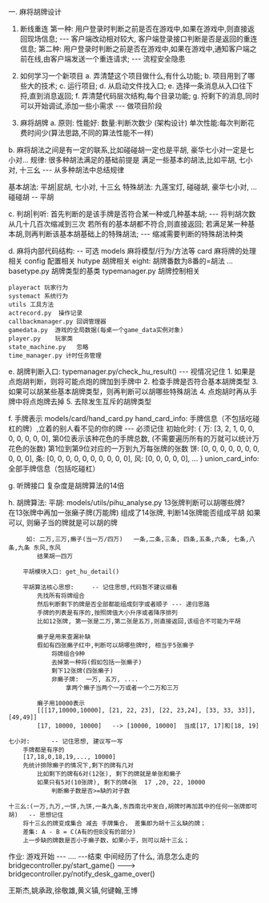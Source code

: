 一. 麻将胡牌设计
1. 断线重连
第一种: 
	用户登录时判断之前是否在游戏中,如果在游戏中,则直接返回现场信息;
	 --- 客户端改动相对较大, 客户端登录接口判断是否是返回的重连信息;
第二种:
	用户登录时判断之前是否在游戏中,如果在游戏中,通知客户端之前在线,由客户端发送一个重连请求;
		--- 流程安全隐患

2. 如何学习一个新项目
a. 弄清楚这个项目做什么,有什么功能;
b. 项目用到了哪些大的技术;
c. 运行项目;
d. 从启动文件找入口;
e. 选择一条消息从入口往下捋,直到消息返回;
f. 弄清楚代码层次结构,每个目录功能;
g. 捋剩下的消息,同时可以开始调试,添加一些小需求 --- 做项目阶段

3. 麻将胡牌
a. 原则: 
性能好: 
	数量:判断次数少 (架构设计) 
	单次性能:每次判断花费时间少(算法思路,不同的算法性能不一样)

b. 麻将胡法之间是有一定的联系,比如碰碰胡一定也是平胡, 豪华七小对一定是七小对...
规律: 很多种胡法满足的基础前提是  满足一些基本的胡法,比如平胡, 七小对, 十三幺   --- 从多种胡法中总结规律

基本胡法: 平胡|屁胡, 七小对, 十三幺
特殊胡法: 九莲宝灯, 碰碰胡, 豪华七小对, ...
	碰碰胡 -- 平胡


c. 判胡|判听:
	首先判断的是该手牌是否符合某一种或几种基本胡;     --- 将判胡次数从几十几百次缩减到三次
	若所有的基本胡都不符合,则直接返回;
	若满足某一种基本胡,则再判断该基本胡基础上的特殊胡法;  --- 缩减需要判断的特殊胡法种类

d. 麻将内部代码结构:   -- 可选
models  麻将模型/行为/方法等
	card  麻将牌的处理相关
	config  配置相关
	hutype  胡牌相关
		eight:  胡牌番数为8番的=胡法
		...
		basetype.py 胡牌类型的基类
		typemanager.py 胡牌控制相关


	playeract 玩家行为
	systemact 系统行为
	utils 工具方法
	actrecord.py  操作记录
	callbackmanager.py 回调管理器   
	gamedata.py  游戏的全局数据(每桌一个game_data实例对象)
	player.py    玩家类
	state_machine.py   忽略
	time_manager.py 计时任务管理

e. 胡牌判断入口:
	typemanager.py/check_hu_result()       --- 视情况记住
	1. 如果是点炮胡判断，则将可能点炮的牌加到⼿牌中
	2. 检查⼿牌是否符合基本胡牌类型
	3. 如果可以胡某些基本胡牌类型，则再判断可以胡哪些特殊胡法
	4. 点炮胡时再从⼿牌中将点炮牌去掉
	5. 去除发⽣互斥的胡牌类型

f. 手牌表示
	models/card/hand_card.py 
		hand_card_info:   手牌信息（不包括吃碰杠的牌）,立着的别人看不见的你的牌     --- 必须记住
		  初始化时:
		  {
		  	万: [3, 2, 1, 0, 0, 0, 0, 0, 0, 0],   第0位表示该种花色的手牌总数, 	 (不需要遍历所有的万就可以统计万花色的张数)
		  									第1位到第9位对应的一万到九万每张牌的张数
		  	饼: [0, 0, 0, 0, 0, 0, 0, 0, 0, 0],
		  	条: [0, 0, 0, 0, 0, 0, 0, 0, 0, 0],
		  	风: [0, 0, 0, 0, 0],
		  	...
		  }
		union_card_info:  全部手牌信息（包括吃碰杠）

g. 听牌接口
	复杂度是胡牌算法的14倍

h. 胡牌算法:
	平胡:   models/utils/pihu_analyse.py
	13张牌判断可以胡哪些牌?   
		 在13张牌中再加一张癞子牌(万能牌) 组成了14张牌, 判断14张牌能否组成平胡
		 如果可以, 则癞子当的牌就是可以胡的牌

		 如: 二万,三万,癞子(当一万/四万)   一条,二条,三条, 四条,五条,六条, 七条,八条,九条 东风,东风
		 	结果胡一四万

		平胡模块入口: get_hu_detail()

		平胡算法核心思想:     -- 记住思想,代码暂不建议细看
			先找所有将牌组合
			然后判断剩下的牌是否全部都能组成刻字或者顺子 --- 递归思路
			手牌的列表是有序的,按照牌值大小升序或者降序排列
			比如12张牌, 第一张是二万,第二张是五万,则直接返回,该组合不可能为平胡

			癞子是用来查漏补缺
			假如有四张癞子红中,判断可以胡哪些牌时, 相当于5张癞子
				将牌组合9种
				去掉第一种将(假如包括一张癞子)
				剩下12张牌(四张癞子)
				非癞子牌:  一万, 五万, ....
					拿两个癞子当两个一万或者一个二万和三万

			癞子用10000表示
			[[[17,10000,10000], [21, 22, 23], [22, 23,24], [33, 33, 33]], [49,49]]
			[17, 10000, 10000]   --> [10000, 10000]  当成[17, 17]和[18, 19]

	七小对:      -- 记住思想, 建议写一写
		手牌都是有序的
		[17,18,0,18,19,..., 10000]	
		先统计排除癞子的情况下,剩下的牌有几对
			比如剩下的牌有6对(12张), 剩下的牌就是单张和癞子
			如果只有5对(10张牌), 剩下的牌4张  17 ,20, 22, 10000
				判断癞子数是否>=缺的对子数

	十三幺:(一万,九万,一饼,九饼,一条九条,东西南北中发白,胡牌时再加其中的任何一张牌即可胡)   -- 思想记住
		将⼗三⺓的牌变成集合 减去 ⼿牌集合， 差集即为胡⼗三⺓缺的牌；
		差集: A - B = C(A有的但B没有的部分)
		上⼀步缺的牌数是否⼩于癞⼦数，如果⼩于，则可以胡⼗三⺓；


作业: 游戏开始 --- .... ---结束  中间经历了什么, 消息怎么走的   bridgecontroller.py/start_game()   ---> bridgecontroller.py/notify_desk_game_over()

王斯杰,姚承政,徐敬雄,黄义镇,何键翰,王博

